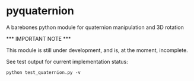 pyquaternion
============

A barebones python module for quaternion manipulation and 3D rotation


*** IMPORTANT NOTE ***

This module is still under development, and is, at the moment, incomplete.

See test output for current implementation status:
	
	python test_quaternion.py -v


